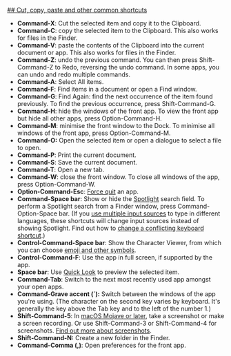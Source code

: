 [## Cut, copy, paste and other common shortcuts](https://support.apple.com/en-us/HT201236)

- **Command-X**: Cut the selected item and copy it to the Clipboard.
- **Command-C**: copy the selected item to the Clipboard. This also works for files in the Finder.
- **Command-V**: paste the contents of the Clipboard into the current document or app. This also works for files in the Finder.
- **Command-Z**: undo the previous command. You can then press Shift-Command-Z to Redo, reversing the undo command. In some apps, you can undo and redo multiple commands.
- **Command-A**: Select All items.
- **Command-F**: Find items in a document or open a Find window.
- **Command-G**: Find Again: find the next occurrence of the item found previously. To find the previous occurrence, press Shift-Command-G.
- **Command-H**: hide the windows of the front app. To view the front app but hide all other apps, press Option-Command-H.
- **Command-M**: minimise the front window to the Dock. To minimise all windows of the front app, press Option-Command-M.
- **Command-O:** Open the selected item or open a dialogue to select a file to open.
- **Command-P**: Print the current document.
- **Command-S**: Save the current document.
- **Command-T**: Open a new tab.
- **Command-W**: close the front window. To close all windows of the app, press Option-Command-W.
- **Option-Command-Esc**: [Force quit](https://support.apple.com/en-gb/HT201276) an app.
- **Command-Space bar**: Show or hide the [Spotlight](https://support.apple.com/en-gb/guide/mac-help/mchlp1008/mac) search field. To perform a Spotlight search from a Finder window, press Command-Option-Space bar. (If you [use multiple input sources](https://support.apple.com/en-gb/guide/mac-help/type-language-mac-input-sources-mchlp1406/mac) to type in different languages, these shortcuts will change input sources instead of showing Spotlight. Find out how to [change a conflicting keyboard shortcut](https://support.apple.com/en-gb/guide/mac-help/mchlp2864/mac).)
- **Control-Command-Space bar**: Show the Character Viewer, from which you can choose [emoji and other symbols](https://support.apple.com/en-gb/guide/mac-help/mchlp1560/mac).
- **Control-Command-F**: Use the app in full screen, if supported by the app.
- **Space bar**: Use [Quick Look](https://support.apple.com/en-gb/guide/mac-help/view-and-edit-files-with-quick-look-mh14119/mac) to preview the selected item.
- **Command-Tab**: Switch to the next most recently used app amongst your open apps. 
- **Command-Grave accent (`):** Switch between the windows of the app you're using. (The character on the second key varies by keyboard. It's generally the key above the Tab key and to the left of the number 1.)
- **Shift-Command-5**: In [macOS Mojave or later](https://support.apple.com/en-gb/HT201260), take a screenshot or make a screen recording. Or use Shift-Command-3 or Shift-Command-4 for screenshots. [Find out more about screenshots](https://support.apple.com/en-gb/HT201361).
- **Shift-Command-N:** Create a new folder in the Finder.
- **Command-Comma (,)**: Open preferences for the front app.